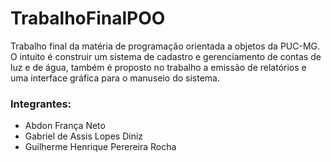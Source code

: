 # TrabalhoFinalPOO

Trabalho final da matéria de programação orientada a objetos da PUC-MG. O intuito é construir um sistema de cadastro e gerenciamento de contas de luz e de água, também é proposto no trabalho a emissão de relatórios e uma interface gráfica para o manuseio do sistema.

### Integrantes:

- Abdon França Neto
- Gabriel de Assis Lopes Diniz
- Guilherme Henrique Perereira Rocha